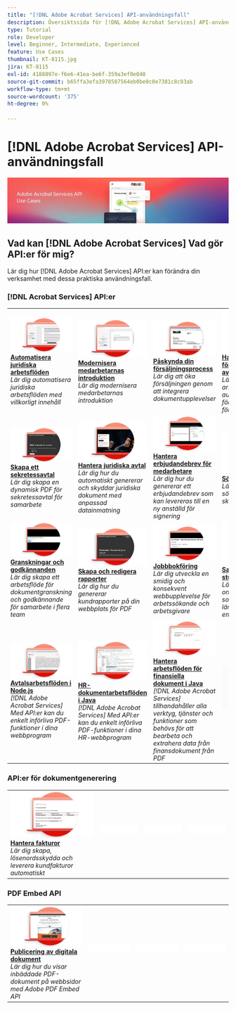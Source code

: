 ```yaml
---
title: "[!DNL Adobe Acrobat Services] API-användningsfall"
description: Översiktssida för [!DNL Adobe Acrobat Services] API-användningsfall
type: Tutorial
role: Developer
level: Beginner, Intermediate, Experienced
feature: Use Cases
thumbnail: KT-8115.jpg
jira: KT-8115
exl-id: 4188897e-f6e6-41ea-be6f-359a3ef0e040
source-git-commit: b65ffa3efa3978587564eb0be0c0e7381c8c83ab
workflow-type: tm+mt
source-wordcount: '375'
ht-degree: 0%

---
```


# [!DNL Adobe Acrobat Services] API-användningsfall

![[!DNL Acrobat Services] Banderoll för API-användningsfall](../assets/usecaseshero.jpg)

## Vad kan [!DNL Adobe Acrobat Services] Vad gör API:er för mig?

Lär dig hur [!DNL Adobe Acrobat Services] API:er kan förändra din verksamhet med dessa praktiska användningsfall.

### [!DNL Acrobat Services] API:er

<table style="table-layout:fixed">
<tr>
  <td>
    <a href="automatelegalworkflows.md">
      <img alt="Automatisera juridiska arbetsflöden" src="assets/automatelegal_thumb.png" />
    </a>
    <div>
    <a href="automatelegalworkflows.md"><strong>Automatisera juridiska arbetsflöden</strong></a>
    </div>
    <em>Lär dig automatisera juridiska arbetsflöden med villkorligt innehåll</em>
    <br>
  </td>
  <td>
      <a href="employeeonboarding.md">
        <img alt="Modernisera medarbetarnas introduktion" src="assets/employee_thumb.png" />
      </a>
      <div>
      <a href="employeeonboarding.md"><strong>Modernisera medarbetarnas introduktion</strong></a>
      </div>
      <em>Lär dig modernisera medarbetarnas introduktion</em>
      <br>
  </td>
  <td>
      <a href="acceleratesales.md">
        <img alt="Påskynda din försäljningsprocess" src="assets/accsales_thumb.png" />
      </a>
      <div>
      <a href="acceleratesales.md"><strong>Påskynda din försäljningsprocess</strong></a>
      </div>
      <em>Lär dig att öka försäljningen genom att integrera dokumentupplevelser</em>
      <br>
    </td>
    <td>
      <a href="sales.md">
        <img alt="Hantera försäljningsförslag och avtal" src="assets/sales_thumb.png" />
      </a>
      <div>
      <a href="sales.md"><strong>Hantera försäljningsförslag och avtal</strong></a>
      </div>
      <em>Lär dig skapa ett effektivt arbetsflöde för att automatisera och förenkla försäljningsförslag</em>
      <br>
    </td>
</tr>
<tr>
  <td>
    <a href="nda.md">
      <img alt="Skapa ett sekretessavtal" src="assets/nda_thumb.png" />
    </a>
    <div>
    <a href="nda.md"><strong>Skapa ett sekretessavtal</strong></a>
    </div>
    <em>Lär dig skapa en dynamisk PDF för sekretessavtal för samarbete</em>
    <br>
  </td>
  <td>
    <a href="legal.md">
      <img alt="Hantera juridiska avtal" src="assets/legal_thumb.png" />
    </a>
    <div>
    <a href="legal.md"><strong>Hantera juridiska avtal</strong></a>
    </div>
    <em>Lär dig hur du automatiskt genererar och skyddar juridiska dokument med anpassad datainmatning</em>
    <br>
  </td>
  <td>
    <a href="offer.md">
      <img alt="Hantera erbjudandebrev för medarbetare" src="assets/offer_thumb.png" />
    </a>
    <div>
    <a href="offer.md"><strong>Hantera erbjudandebrev för medarbetare</strong></a>
    </div>
    <em>Lär dig hur du genererar ett erbjudandebrev som kan levereras till en ny anställd för signering</em>
    <br>
  </td>
  <td>
    <a href="searching.md">
      <img alt="Söka och indexera" src="assets/searching_thumb.png" />
    </a>
    <div>
    <a href="searching.md"><strong>Söka och indexera</strong></a>
    </div>
    <em>Lär dig hur du skapar sökbara PDF-filer från skannade dokument</em>
    <br>
  </td>
</tr>
<tr>
  <td>
    <a href="reviews.md">
      <img alt="Granskningar och godkännanden" src="assets/reviews_thumb.png" />
    </a>
    <div>
    <a href="reviews.md"><strong>Granskningar och godkännanden</strong></a>
    </div>
    <em>Lär dig skapa ett arbetsflöde för dokumentgranskning och godkännande för samarbete i flera team</em>
    <br>
  </td>
  <td>
    <a href="reportcreation.md">
      <img alt="Skapa och redigera rapporter" src="assets/report_thumb.png" />
    </a>
    <div>
    <a href="reportcreation.md"><strong>Skapa och redigera rapporter</strong></a>
    </div>
    <em>Lär dig hur du genererar kundrapporter på din webbplats för PDF</em>
    <br>
  </td>
  <td>
    <a href="jobposting.md">
      <img alt="Jobbbokföring" src="assets/job_thumb.png" />
    </a>
    <div>
    <a href="jobposting.md"><strong>Jobbbokföring</strong></a>
    </div>
    <em>Lär dig utveckla en smidig och konsekvent webbupplevelse för arbetssökande och arbetsgivare</em>
    <br>
  </td>
  <td>
    <a href="educationcollab.md">
      <img alt="Samverkan mellan elever och lärare" src="assets/edu_thumb.png" />
    </a>
    <div>
    <a href="educationcollab.md"><strong>Samverkan mellan studerande och lärare</strong></a>
    </div>
    <em>Lär dig skapa en onlineutbildningsplattform som gör det möjligt för lärare och elever att enkelt dela resurser i PDF</em>
    <br>
  </td>
</tr>
<tr>
  <td>
    <a href="AgreementWorkflowsNodejs.md">
      <img alt="Avtalsarbetsflöden i Node.js" src="assets/AWNjs_thumb.png" />
    </a>
    <div>
    <a href="AgreementWorkflowsNodejs.md"><strong>Avtalsarbetsflöden i Node.js</strong></a>
    </div>
    <em>[!DNL Adobe Acrobat Services] Med API:er kan du enkelt införliva PDF-funktioner i dina webbprogram</em>
    <br>
  </td>
  <td>
    <a href="HRAgreementWorkflowsJava.md">
      <img alt="HR-dokumentarbetsflöden i Java" src="assets/HRWJ_thumb.png" />
    </a>
    <div>
    <a href="HRAgreementWorkflowsJava.md"><strong>HR-dokumentarbetsflöden i Java</strong></a>
    </div>
    <em>[!DNL Adobe Acrobat Services] Med API:er kan du enkelt införliva PDF-funktioner i dina HR-webbprogram</em>
    <br>
  </td>
  <td>
    <a href="FinanceWorkflowsJava.md">
      <img alt="Hantera arbetsflöden för finansiella dokument i Java" src="assets/FAWJ_thumb.png" />
    </a>
    <div>
    <a href="FinanceWorkflowsJava.md"><strong>Hantera arbetsflöden för finansiella dokument i Java</strong></a>
    </div>
    <em>[!DNL Adobe Acrobat Services] tillhandahåller alla verktyg, tjänster och funktioner som behövs för att bearbeta och extrahera data från finansdokument från PDF</em>
    <br>
  </td>
  <td>
    <img alt="Avgränsare" src="../assets/GrayBanner_Placeholder.png" />
    <div>
    <br>
  </td>
</tr>
</table>

### API:er för dokumentgenerering

<table style="table-layout:fixed">
<tr>
  <td>
    <a href="invoices.md">
      <img alt="Hantera fakturor" src="assets/invoices_thumb.png" />
    </a>
    <div>
    <a href="invoices.md"><strong>Hantera fakturor</strong></a>
    </div>
    <em>Lär dig skapa, lösenordsskydda och leverera kundfakturor automatiskt</em>
    <br>
  </td>
  <td>
    <img alt="Avgränsare" src="../assets/WhiteBanner_Placeholder.png" />
    <div>
    <br>
  </td>
  <td>
    <img alt="Avgränsare" src="../assets/WhiteBanner_Placeholder.png" />
    <div>
    <br>
  </td>
  <td>
    <img alt="Avgränsare" src="../assets/WhiteBanner_Placeholder.png" />
    <div>
    <br>
  </td>
</tr>
</table>

### PDF Embed API

<table style="table-layout:fixed">
<tr>
   <td>
    <a href="ddppdfembedapi.md">
      <img alt="Publicering av digitala dokument" src="assets/ddp_thumb.png" />
    </a>
    <div>
    <a href="ddppdfembedapi.md"><strong>Publicering av digitala dokument</strong></a>
    </div>
    <em>Lär dig hur du visar inbäddade PDF-dokument på webbsidor med Adobe PDF Embed API</em>
    <br>
  </td>
  <td>
    <img alt="Avgränsare" src="../assets/WhiteBanner_Placeholder.png" />
    <div>
    <br>
  </td>
  <td>
    <img alt="Avgränsare" src="../assets/WhiteBanner_Placeholder.png" />
    <div>
    <br>
  </td>
  <td>
    <img alt="Avgränsare" src="../assets/WhiteBanner_Placeholder.png" />
    <div>
    <br>
  </td>
</tr>
</table>